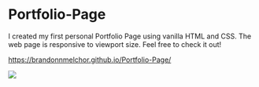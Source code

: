 # Portfolio-Page

I created my first personal Portfolio Page using vanilla HTML and CSS. The web page is responsive to viewport size. Feel free to check it out!

https://brandonnmelchor.github.io/Portfolio-Page/

![](https://github.com/brandonnmelchor/FCC-Portfolio-Page/blob/main/screenshot/page.png?raw=true)
